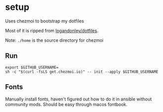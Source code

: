 # setup

Uses chezmoi to bootstrap my dotfiles

Most of it is ripped from [logandonley/dotfiles](https://github.com/logandonley/dotfiles).

Note: `./home` is the source directory for chezmoi

## Run

```shell
export $GITHUB_USERNAME=
sh -c "$(curl -fsLS get.chezmoi.io)" -- init --apply $GITHUB_USERNAME
```

## Fonts

Manually install fonts, haven't figured out how to do it in ansible without community mods.
Should be easy through macos fontbook.

